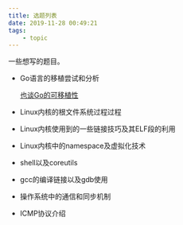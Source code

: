 ```yaml
---
title: 选题列表
date: 2019-11-28 00:49:21
tags:
    - topic
---
```


一些想写的题目。

+ Go语言的移植尝试和分析

    [也谈Go的可移植性](https://tonybai.com/2017/06/27/an-intro-about-go-portability/)

+ Linux内核的根文件系统过程过程

+ Linux内核使用到的一些链接技巧及其ELF段的利用

+ Linux内核中的namespace及虚拟化技术

+ shell以及coreutils

+ gcc的编译链接以及gdb使用

+ 操作系统中的通信和同步机制 

+ ICMP协议介绍 
